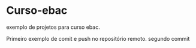 # Curso-ebac
exemplo de projetos para curso ebac.

Primeiro  exemplo de comit e push no repositório remoto.
segundo commit
